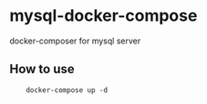 # mysql-docker-compose
docker-composer for mysql server


## How to use
```
	docker-compose up -d
```